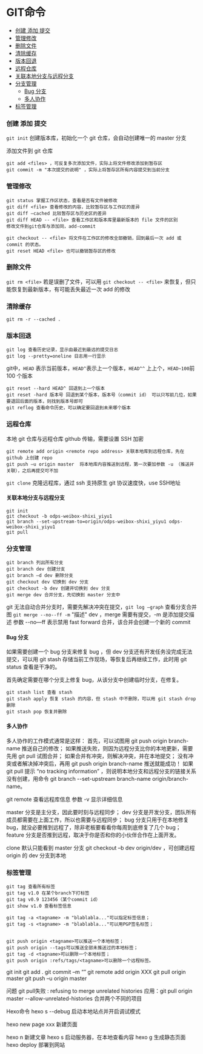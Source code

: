 # GIT命令
<!-- GFM-TOC -->
* [创建 添加 提交](#创建-添加-提交)
* [管理修改](#管理修改)
* [删除文件](#删除文件)
* [清除缓存](#清除缓存)
* [版本回退](#版本回退)
* [远程仓库](#远程仓库)
* [关联本地分支与远程分支](#关联本地分支与远程分支)
* [分支管理](#分支管理)
	* [Bug 分支](#bug-分支)
	* [多人协作](#多人协作)
* [标签管理](#标签管理)
<!-- GFM-TOC -->

### 创建 添加 提交
`git init` 创建版本库，初始化一个 git 仓库，会自动创建唯一的 master 分支

添加文件到 git 仓库
```
git add <files> ，可反复多次添加文件，实际上将文件修改添加到暂存区
git commit -m "本次提交的说明" ，实际上将暂存区所有内容提交到当前分支
```

### 管理修改
```
git status 掌握工作区状态，查看是否有文件被修改
git diff <file> 查看修改的内容，比较暂存区与工作区的差异
git diff –cached 比较暂存区与历史区的差异
git diff HEAD -- <file> 查看工作区和版本库里最新版本的 file 文件的区别
修改文件到git仓库与添加同，add-commit

git checkout -- <file> 将文件在工作区的修改全部撤销，回到最后一次 add 或 commit 的状态。
git reset HEAD <file> 也可以撤销暂存区的修改
```

### 删除文件
`git rm <file>` 
若是误删了文件，可以用 `git checkout -- <file>` 来恢复，但只能恢复到最新版本，有可能丢失最近一次 add 的修改

### 清除缓存
`git rm -r --cached .`

### 版本回退
```
git log 查看历史记录，显示由最近到最远的提交日志
git log --pretty=oneline 日志用一行显示
```

git中，`HEAD` 表示当前版本，`HEAD^`表示上一个版本，`HEAD^^` 上上个，`HEAD~100`前 100 个版本
```
git reset --hard HEAD^ 回退到上一个版本
git reset -hard 版本号 回退到某个版本，版本号（commit id） 可以只写前几位，如果要退回后面的版本，则找到版本号即可
git reflog 查看命令历史，可以确定要回退到未来哪个版本
```

### 远程仓库
本地 git 仓库与远程仓库 github 传输，需要设置 SSH 加密

```
git remote add origin <remote repo address> 关联本地库到远程仓库，先在 github 上创建 repo
git push –u origin master  将本地库内容推送到远程，第一次要加参数 -u （推送并关联），之后再提交可不加
```

`git clone` 克隆远程库，通过 ssh 支持原生 git 协议速度快，use SSH地址

#### 关联本地分支与远程分支
```
git init
git checkout -b odps-weibox-shixi_yiyu1
git branch --set-upstream-to=origin/odps-weibox-shixi_yiyu1 odps-weibox-shixi_yiyu1
git pull
```

### 分支管理
```
git branch 列出所有分支
git branch dev 创建分支
git branch –d dev 删除分支
git checkout dev 切换到 dev 分支
git checkout -b dev 创建并切换到 dev 分支
git merge dev 合并分支，先切换到 master 分支中
```

git 无法自动合并分支时，需要先解决冲突在提交，`git log –graph` 查看分支合并图
`git merge --no--ff -m` "描述" dev ，merge 需要有提交，-m 是添加提交描述 
参数 --no—ff 表示禁用 fast forward 合并，该合并会创建一个新的 commit

#### Bug 分支
如果需要创建一个 bug 分支来修复 bug ，但 dev 分支还有开发任务没完成无法提交，可以用 git stash 存储当前工作现场，等恢复后再继续工作，此时用 git status 查看是干净的。

首先确定需要在哪个分支上修复 bug，从该分支中创建临时分支，在修复。
```
git stash list 查看 stash
git stash apply 恢复 stash 的内容，但 stash 中不删除，可以用 git stash drop 删除
git stash pop 恢复并删除
```

#### 多人协作
多人协作的工作模式通常是这样：
首先，可以试图用 git push origin branch-name 推送自己的修改；
如果推送失败，则因为远程分支比你的本地更新，需要先用 git pull 试图合并；
如果合并有冲突，则解决冲突，并在本地提交；
没有冲突或者解决掉冲突后，再用 git push origin branch-name 推送就能成功！
如果 git pull 提示 “no tracking information” ，则说明本地分支和远程分支的链接关系没有创建，用命令 git branch --set-upstream branch-name origin/branch-name。

git remote 查看远程库信息 参数 -v 显示详细信息

master 分支是主分支，因此要时刻与远程同步；
dev 分支是开发分支，团队所有成员都需要在上面工作，所以也需要与远程同步；
bug 分支只用于在本地修复 bug，就没必要推到远程了，除非老板要看看你每周到底修复了几个 bug；
feature 分支是否推到远程，取决于你是否和你的小伙伴合作在上面开发。

clone 默认只能看到 master 分支
git checkout –b dev origin/dev ，可创建远程 origin 的 dev 分支到本地

### 标签管理
```
git tag 查看所有标签
git tag v1.0 在某个branch下打标签
git tag v0.9 123456（某个commit id）
git show v1.0 查看标签信息

git tag -a <tagname> -m "blablabla..."可以指定标签信息；
git tag -s <tagname> -m "blablabla..."可以用PGP签名标签；


git push origin <tagname>可以推送一个本地标签；
git push origin --tags可以推送全部未推送过的本地标签；
git tag -d <tagname>可以删除一个本地标签；
git push origin :refs/tags/<tagname>可以删除一个远程标签。
```


git init
git add .
git commit –m  “”
git remote add origin XXX
git pull origin master
git push –u origin master

问题
git pull失败 : refusing to merge unrelated histories
应用：git pull origin master --allow-unrelated-histories 合并两个不同的项目

Hexo命令
hexo s --debug 启动本地站点并开启调试模式

hexo new page xxx 新建页面

hexo n <filename> 新建文章
hexo s 启动服务器，在本地查看内容
hexo g 生成静态页面
hexo deploy 部署到网站